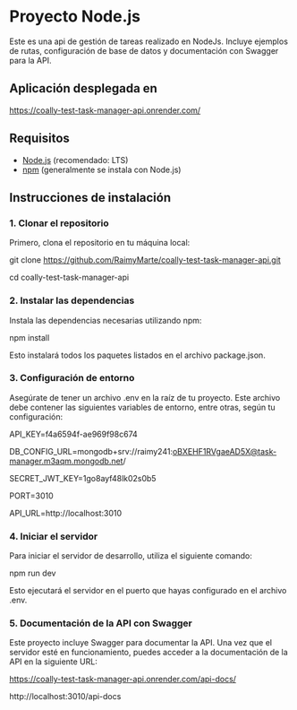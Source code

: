 # Proyecto Node.js

Este es una api de gestión de tareas realizado en NodeJs. Incluye ejemplos de rutas, configuración de base de datos y documentación con Swagger para la API.

## Aplicación desplegada en

https://coally-test-task-manager-api.onrender.com/

## Requisitos

- [Node.js](https://nodejs.org/) (recomendado: LTS)
- [npm](https://www.npmjs.com/) (generalmente se instala con Node.js)

## Instrucciones de instalación

### 1. Clonar el repositorio

Primero, clona el repositorio en tu máquina local:

git clone https://github.com/RaimyMarte/coally-test-task-manager-api.git

cd coally-test-task-manager-api

### 2. Instalar las dependencias

Instala las dependencias necesarias utilizando npm:

npm install

Esto instalará todos los paquetes listados en el archivo package.json.

### 3. Configuración de entorno

Asegúrate de tener un archivo .env en la raíz de tu proyecto. Este archivo debe contener las siguientes variables de entorno, entre otras, según tu configuración:

API_KEY=f4a6594f-ae969f98c674

DB_CONFIG_URL=mongodb+srv://raimy241:oBXEHF1RVgaeAD5X@task-manager.m3aqm.mongodb.net/

SECRET_JWT_KEY=1go8ayf48lk02s0b5

PORT=3010

API_URL=http://localhost:3010

### 4. Iniciar el servidor

Para iniciar el servidor de desarrollo, utiliza el siguiente comando:

npm run dev

Esto ejecutará el servidor en el puerto que hayas configurado en el archivo .env.

### 5. Documentación de la API con Swagger

Este proyecto incluye Swagger para documentar la API. Una vez que el servidor esté en funcionamiento, puedes acceder a la documentación de la API en la siguiente URL:

https://coally-test-task-manager-api.onrender.com/api-docs/

http://localhost:3010/api-docs